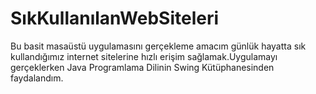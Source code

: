 # SıkKullanılanWebSiteleri
Bu basit masaüstü uygulamasını gerçekleme amacım günlük hayatta sık kullandığımız internet sitelerine hızlı erişim sağlamak.Uygulamayı gerçeklerken Java Programlama Dilinin Swing Kütüphanesinden faydalandım.
